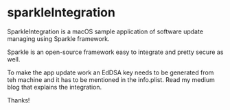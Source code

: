 # sparkleIntegration
SparkleIntegration is a macOS sample application of software update managing using Sparkle framework.

Sparkle is an open-source framework easy to integrate and pretty secure as well.

To make the app update work an EdDSA key needs to be generated from teh machine and it has to be mentioned in the info.plist. Read my medium blog that explains the integration. 

Thanks!
